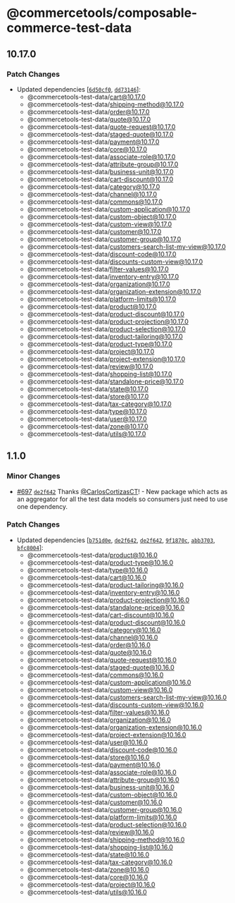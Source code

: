 # @commercetools/composable-commerce-test-data

## 10.17.0

### Patch Changes

- Updated dependencies [[`6d50cf0`](https://github.com/commercetools/test-data/commit/6d50cf0d1e2615730f32af6a5588957ad99c7f74), [`dd73146`](https://github.com/commercetools/test-data/commit/dd731461228c2c342e725d568b82ca02858be189)]:
  - @commercetools-test-data/cart@10.17.0
  - @commercetools-test-data/shipping-method@10.17.0
  - @commercetools-test-data/order@10.17.0
  - @commercetools-test-data/quote@10.17.0
  - @commercetools-test-data/quote-request@10.17.0
  - @commercetools-test-data/staged-quote@10.17.0
  - @commercetools-test-data/payment@10.17.0
  - @commercetools-test-data/core@10.17.0
  - @commercetools-test-data/associate-role@10.17.0
  - @commercetools-test-data/attribute-group@10.17.0
  - @commercetools-test-data/business-unit@10.17.0
  - @commercetools-test-data/cart-discount@10.17.0
  - @commercetools-test-data/category@10.17.0
  - @commercetools-test-data/channel@10.17.0
  - @commercetools-test-data/commons@10.17.0
  - @commercetools-test-data/custom-application@10.17.0
  - @commercetools-test-data/custom-object@10.17.0
  - @commercetools-test-data/custom-view@10.17.0
  - @commercetools-test-data/customer@10.17.0
  - @commercetools-test-data/customer-group@10.17.0
  - @commercetools-test-data/customers-search-list-my-view@10.17.0
  - @commercetools-test-data/discount-code@10.17.0
  - @commercetools-test-data/discounts-custom-view@10.17.0
  - @commercetools-test-data/filter-values@10.17.0
  - @commercetools-test-data/inventory-entry@10.17.0
  - @commercetools-test-data/organization@10.17.0
  - @commercetools-test-data/organization-extension@10.17.0
  - @commercetools-test-data/platform-limits@10.17.0
  - @commercetools-test-data/product@10.17.0
  - @commercetools-test-data/product-discount@10.17.0
  - @commercetools-test-data/product-projection@10.17.0
  - @commercetools-test-data/product-selection@10.17.0
  - @commercetools-test-data/product-tailoring@10.17.0
  - @commercetools-test-data/product-type@10.17.0
  - @commercetools-test-data/project@10.17.0
  - @commercetools-test-data/project-extension@10.17.0
  - @commercetools-test-data/review@10.17.0
  - @commercetools-test-data/shopping-list@10.17.0
  - @commercetools-test-data/standalone-price@10.17.0
  - @commercetools-test-data/state@10.17.0
  - @commercetools-test-data/store@10.17.0
  - @commercetools-test-data/tax-category@10.17.0
  - @commercetools-test-data/type@10.17.0
  - @commercetools-test-data/user@10.17.0
  - @commercetools-test-data/zone@10.17.0
  - @commercetools-test-data/utils@10.17.0

## 1.1.0

### Minor Changes

- [#697](https://github.com/commercetools/test-data/pull/697) [`de2f642`](https://github.com/commercetools/test-data/commit/de2f6429d50ac3087dc1ae469f4a3936234a5f08) Thanks [@CarlosCortizasCT](https://github.com/CarlosCortizasCT)! - New package which acts as an aggregator for all the test data models so consumers just need to use one dependency.

### Patch Changes

- Updated dependencies [[`b751d0e`](https://github.com/commercetools/test-data/commit/b751d0e8da303a7ed11f455e1890f74dac8a3560), [`de2f642`](https://github.com/commercetools/test-data/commit/de2f6429d50ac3087dc1ae469f4a3936234a5f08), [`de2f642`](https://github.com/commercetools/test-data/commit/de2f6429d50ac3087dc1ae469f4a3936234a5f08), [`9f1870c`](https://github.com/commercetools/test-data/commit/9f1870c8d2eed480e3175f9e9ea34cfd3978fab9), [`abb3703`](https://github.com/commercetools/test-data/commit/abb3703cd3b4a07815de9309958cd6c44af9a344), [`bfc8004`](https://github.com/commercetools/test-data/commit/bfc8004a9031cbcc146129e2d74a402ceea61731)]:
  - @commercetools-test-data/product@10.16.0
  - @commercetools-test-data/product-type@10.16.0
  - @commercetools-test-data/type@10.16.0
  - @commercetools-test-data/cart@10.16.0
  - @commercetools-test-data/product-tailoring@10.16.0
  - @commercetools-test-data/inventory-entry@10.16.0
  - @commercetools-test-data/product-projection@10.16.0
  - @commercetools-test-data/standalone-price@10.16.0
  - @commercetools-test-data/cart-discount@10.16.0
  - @commercetools-test-data/product-discount@10.16.0
  - @commercetools-test-data/category@10.16.0
  - @commercetools-test-data/channel@10.16.0
  - @commercetools-test-data/order@10.16.0
  - @commercetools-test-data/quote@10.16.0
  - @commercetools-test-data/quote-request@10.16.0
  - @commercetools-test-data/staged-quote@10.16.0
  - @commercetools-test-data/commons@10.16.0
  - @commercetools-test-data/custom-application@10.16.0
  - @commercetools-test-data/custom-view@10.16.0
  - @commercetools-test-data/customers-search-list-my-view@10.16.0
  - @commercetools-test-data/discounts-custom-view@10.16.0
  - @commercetools-test-data/filter-values@10.16.0
  - @commercetools-test-data/organization@10.16.0
  - @commercetools-test-data/organization-extension@10.16.0
  - @commercetools-test-data/project-extension@10.16.0
  - @commercetools-test-data/user@10.16.0
  - @commercetools-test-data/discount-code@10.16.0
  - @commercetools-test-data/store@10.16.0
  - @commercetools-test-data/payment@10.16.0
  - @commercetools-test-data/associate-role@10.16.0
  - @commercetools-test-data/attribute-group@10.16.0
  - @commercetools-test-data/business-unit@10.16.0
  - @commercetools-test-data/custom-object@10.16.0
  - @commercetools-test-data/customer@10.16.0
  - @commercetools-test-data/customer-group@10.16.0
  - @commercetools-test-data/platform-limits@10.16.0
  - @commercetools-test-data/product-selection@10.16.0
  - @commercetools-test-data/review@10.16.0
  - @commercetools-test-data/shipping-method@10.16.0
  - @commercetools-test-data/shopping-list@10.16.0
  - @commercetools-test-data/state@10.16.0
  - @commercetools-test-data/tax-category@10.16.0
  - @commercetools-test-data/zone@10.16.0
  - @commercetools-test-data/core@10.16.0
  - @commercetools-test-data/project@10.16.0
  - @commercetools-test-data/utils@10.16.0
